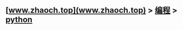 ## [www.zhaoch.top](www.zhaoch.top) > [编程](http://www.zhaoch.top/编程) > [python](http://www.zhaoch.top/编程/python)
